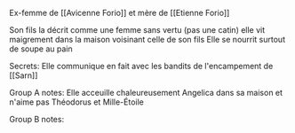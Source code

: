 Ex-femme de [[Avicenne Forio]] et mère de [[Etienne Forio]]

Son fils la décrit comme une femme sans vertu (pas une catin)
elle vit maigrement dans la maison voisinant celle de son fils
Elle se nourrit surtout de soupe au pain

Secrets: 
	Elle communique en fait avec les bandits de l'encampement de [[Sarn]]

Group A notes:
	Elle acceuille chaleureusement Angelica dans sa maison et n'aime pas Théodorus et Mille-Étoile

Group B notes: 
	